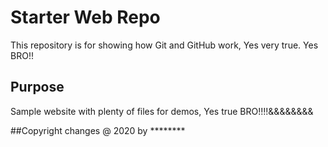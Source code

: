 # Starter Web Repo

This repository is for showing how Git and GitHub work, Yes very true. Yes BRO!!

## Purpose

Sample website with plenty of files for demos, Yes true BRO!!!!&&&&&&&&

##Copyright changes @ 2020 by ********